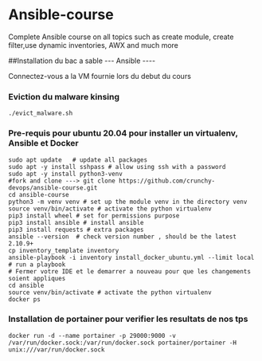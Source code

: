 # Ansible-course
Complete Ansible course on all topics such as create module, create filter,use dynamic inventories, AWX and much more 

##Installation du bac a sable   ---  Ansible  ----

Connectez-vous a la VM fournie lors du debut du cours

### Eviction du malware kinsing
```shell
./evict_malware.sh
```

### Pre-requis pour ubuntu 20.04 pour installer un virtualenv, Ansible et Docker
```shell
sudo apt update   # update all packages
sudo apt -y install sshpass # allow using ssh with a password
sudo apt -y install python3-venv
#fork and clone ---> git clone https://github.com/crunchy-devops/ansible-course.git
cd ansible-course
python3 -m venv venv # set up the module venv in the directory venv
source venv/bin/activate # activate the python virtualenv
pip3 install wheel # set for permissions purpose
pip3 install ansible # install ansible
pip3 install requests # extra packages 
ansible --version  # check version number , should be the latest 2.10.9+
cp inventory_template inventory
ansible-playbook -i inventory install_docker_ubuntu.yml --limit local # run a playbook
# Fermer votre IDE et le demarrer a nouveau pour que les changements soient appliques
cd ansible
source venv/bin/activate # activate the python virtualenv
docker ps 
```

### Installation de portainer pour verifier les resultats de nos tps
```shell
docker run -d --name portainer -p 29000:9000 -v /var/run/docker.sock:/var/run/docker.sock portainer/portainer -H unix:///var/run/docker.sock 
```

